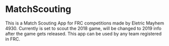 # MatchScouting
This is a Match Scouting App for FRC competitions made by Eletric Mayhem 4930. Currently is set to scout the 2018 game,
will be changed to 2019 info after the game gets released. This app can be used by any team registered in FRC.
